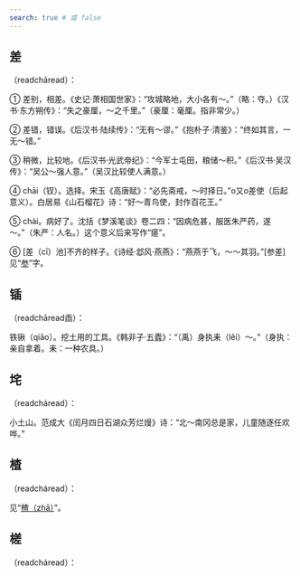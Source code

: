 ```yaml
---
search: true # 或 false
---
```


## 差

（readchāread）：

➀ 差别，相差。《史记·萧相国世家》：“攻城略地，大小各有～。”（略：夺。）《汉书·东方朔传》：“失之豪厘，～之千里。”（豪厘：毫厘。指非常少。）

➁ 差错，错误。《后汉书·陆续传》：“无有～谬。”《抱朴子·清鉴》：“终如其言，一无～错。”

➂ 稍微，比较地。《后汉书·光武帝纪》：“今军士屯田，粮储～积。”《后汉书·吴汉传》：“吴公～强人意。”（吴汉比较使人满意。）

➃ chāi（钗）。选择。宋玉《高唐赋》：“必先斋戒，～时择日。”o又o差使（后起意义）。白居易《山石榴花》诗：“好～青鸟使，封作百花王。”

➄ chài。病好了。沈括《梦溪笔谈》卷二四：“因病危甚，服医朱严药，遂～。”（朱严：人名。）这个意义后来写作“瘥”。

➅ [差（cī）池]不齐的样子。《诗经·邶风·燕燕》：“燕燕于飞，～～其羽。”[参差]见“[参](./can#参)”字。

## 锸

（readchāread臿）：

铁锹（qiāo）。挖土用的工具。《韩非子·五蠹》：“（禹）身执耒（lěi）～。”（身执：亲自拿着。耒：一种农具。）

## 垞

（readcháread）：

小土山。范成大《闰月四日石湖众芳烂熳》诗：“北～南冈总是家，儿童随逐任欢哗。”

## 楂

（readcháread）：

见“[楂（zhā）](../Z/zha#楂)”。

## 槎

（readcháread）：

